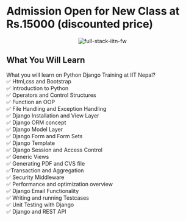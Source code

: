 # Admission Open for New Class at Rs.15000 (discounted price)
<p align="center">
  <img src="https://i.ibb.co/m4LC5Kb/full-stack-iitn-fw.png" alt="full-stack-iitn-fw" border="0" />
</p>
<h2> What You Will Learn</h2>
What you will learn on Python Django Training at IIT Nepal?<br/>
✅ Html,css and Bootstrap<br/>
✅ Introduction to Python <br/> 
✅ Operators and Control Structures<br/>
✅ Function an OOP<br/>
✅ File Handling and Exception Handling<br/>
✅ Django Installation and View Layer<br/>
✅ Django ORM concept<br/>
✅ Django Model Layer<br/>
✅ Django Form and Form Sets<br/>
✅ Django Template<br/>
✅ Django Session and Access Control<br/>
✅ Generic Views<br/>
✅ Generating PDF and CVS file<br/>
✅Transaction and Aggregation<br/>
✅ Security Middleware<br/>
✅ Performance and optimization overview<br/>
✅ Django Email Functionality<br/>
✅ Writing and running Testcases<br/>
✅ Unit Testing with Django<br/>
✅ Django and REST API<br/>

